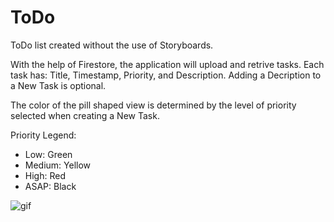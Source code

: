 # ToDo
ToDo list created without the use of Storyboards.

With the help of Firestore, the application will upload and retrive tasks.
Each task has: Title, Timestamp, Priority, and Description.
Adding a Decription to a New Task is optional.

The color of the pill shaped view is determined by the level of priority selected when creating a New Task.

Priority Legend:
- Low: Green
- Medium: Yellow
- High: Red
- ASAP: Black

<img src="https://imgflip.com/gif/75hd70" alt="gif"/>
